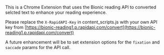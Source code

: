 This is a Chrome Extension that uses the Bionic reading API to converted selcted text to enhance your reading experience.

Please replace the `X-RapidAPI-Key` in content_scripts.js with your own API key from [https://bionic-reading1.p.rapidapi.com/convert](https://bionic-reading1.p.rapidapi.com/convert)

A future enhancement will be to set extension options for the `fixation` and `saccade` params for the API call.

